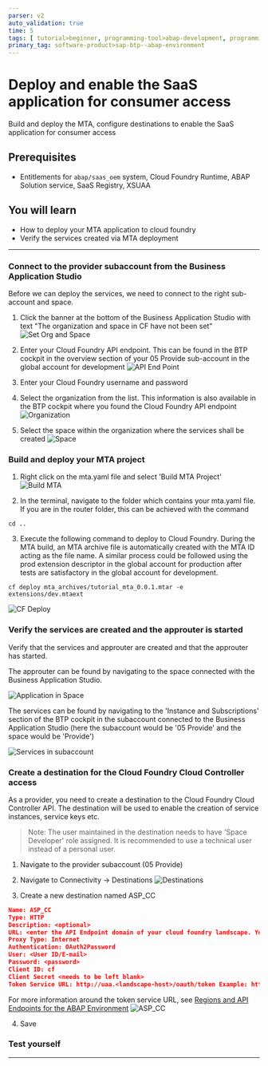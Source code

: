 ```yaml
---
parser: v2
auto_validation: true
time: 5
tags: [ tutorial>beginner, programming-tool>abap-development, programming-tool>abap-extensibility, tutorial>license]
primary_tag: software-product>sap-btp--abap-environment
---
```


# Deploy and enable the SaaS application for consumer access
<!-- description --> Build and deploy the MTA, configure destinations to enable the SaaS application for consumer access

## Prerequisites
 - Entitlements for `abap/saas_oem` system, Cloud Foundry Runtime, ABAP Solution service, SaaS Registry, XSUAA

## You will learn
  - How to deploy your MTA application to cloud foundry
  - Verify the services created via MTA deployment

---

### Connect to the provider subaccount from the Business Application Studio


Before we can deploy the services, we need to connect to the right sub-account and space.

1. Click the banner at the bottom of the Business Application Studio with text "The organization and space in CF have not been set"
![Set Org and Space](SetOrgSpace.png)

2. Enter your Cloud Foundry API endpoint. This can be found in the BTP cockpit in the overview section of your 05 Provide sub-account in the global account for development
![API End Point](APIEndPoint.png)

3. Enter your Cloud Foundry username and password

4. Select the organization from the list. This information is also available in the BTP cockpit where you found the Cloud Foundry API endpoint
![Organization](Org.png)

5. Select the space within the organization where the services shall be created
![Space](Space.png)


### Build and deploy your MTA project


1. Right click on the mta.yaml file and select 'Build MTA Project'
![Build MTA](BuildMTA.png)

2. In the terminal, navigate to the folder which contains your mta.yaml file. If you are in the router folder, this can be achieved with the command
```Shell/Bash
cd ..
```

3. Execute the following command to deploy to Cloud Foundry. During the MTA build, an MTA archive file is automatically created with the MTA ID acting as the file name. A similar process could be followed using the prod extension descriptor in the global account for production after tests are satisfactory in the global account for development.   
```Shell/Bash
cf deploy mta_archives/tutorial_mta_0.0.1.mtar -e extensions/dev.mtaext
```
![CF Deploy](cfDeploy.png)




### Verify the services are created and the approuter is started


Verify that the services and approuter are created and that the approuter has started.

The approuter can be found by navigating to the space connected with the Business Application Studio.

![Application in Space](AppInSpace.png)

The services can be found by navigating to the 'Instance and Subscriptions' section of the BTP cockpit in the subaccount connected to the Business Application Studio (here the subaccount would be '05 Provide' and the space would be 'Provide')

![Services in subaccount](ServicesInSubaccount.png)


### Create a destination for the Cloud Foundry Cloud Controller access


As a provider, you need to create a destination to the Cloud Foundry Cloud Controller API. The destination will be used to enable the creation of service instances, service keys etc.

> Note: The user maintained in the destination needs to have 'Space Developer' role assigned. It is recommended to use a technical user instead of a personal user.

1. Navigate to the provider subaccount (05 Provide)

2. Navigate to Connectivity → Destinations
![Destinations](Destinations.png)

3. Create a new destination named ASP\_CC
```JSON
Name: ASP_CC
Type: HTTP
Description: <optional>
URL: <enter the API Endpoint domain of your cloud foundry landscape. You can find it under your subaccount > Overview. Example: https://api.cf.eu10.hana.ondemand.com
Proxy Type: Internet
Authentication: OAuth2Password
User: <User ID/E-mail>
Password: <password>
Client ID: cf
Client Secret <needs to be left blank>
Token Service URL: http://uaa.<landscape-host>/oauth/token Example: https://uaa.cf.eu10.hana.ondemand.com/oauth/token
```
For more information around the token service URL, see [Regions and API Endpoints for the ABAP Environment](https://help.sap.com/docs/BTP/65de2977205c403bbc107264b8eccf4b/879f37370d9b45e99a16538e0f37ff2c.html)
![ASP_CC](ASP_CC.png)

4. Save


### Test yourself



---
